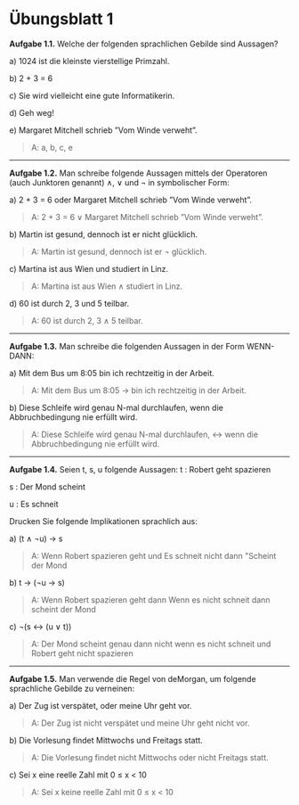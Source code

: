 # Übungsblatt 1

**Aufgabe 1.1.** Welche der folgenden sprachlichen Gebilde sind Aussagen?

a) 1024 ist die kleinste vierstellige Primzahl.

b) 2 + 3 = 6

c) Sie wird vielleicht eine gute Informatikerin.

d) Geh weg!

e) Margaret Mitchell schrieb ”Vom Winde verweht”.

> A: a, b, c, e

---

**Aufgabe 1.2.** Man schreibe folgende Aussagen mittels der Operatoren (auch Junktoren genannt) ∧, ∨
und ¬ in symbolischer Form:

a) 2 + 3 = 6 oder Margaret Mitchell schrieb ”Vom Winde verweht”.
> A: 2 + 3 = 6  ∨   Margaret Mitchell schrieb ”Vom Winde verweht”.

b) Martin ist gesund, dennoch ist er nicht glücklich.
> A: Martin ist gesund, dennoch ist er   ¬   glücklich.

c) Martina ist aus Wien und studiert in Linz.
> A: Martina ist aus Wien  ∧  studiert in Linz.

d) 60 ist durch 2, 3 und 5 teilbar.
> A: 60 ist durch 2, 3  ∧  5 teilbar.

---

**Aufgabe 1.3.** Man schreibe die folgenden Aussagen in der Form WENN-DANN:

a) Mit dem Bus um 8:05 bin ich rechtzeitig in der Arbeit.
> A: Mit dem Bus um 8:05 -> bin ich rechtzeitig in der Arbeit.

b) Diese Schleife wird genau N-mal durchlaufen, wenn die Abbruchbedingung nie erfüllt wird.
> A: Diese Schleife wird genau N-mal durchlaufen, <-> wenn die Abbruchbedingung nie erfüllt wird.

---

**Aufgabe 1.4.** Seien t, s, u folgende Aussagen:
t : Robert geht spazieren

s : Der Mond scheint

u : Es schneit

Drucken Sie folgende Implikationen sprachlich aus:

a) (t ∧ ¬u) → s
> A: Wenn Robert spazieren geht und Es schneit nicht dann "Scheint der Mond

b) t → (¬u → s)
> A: Wenn Robert spazieren geht dann Wenn es nicht schneit dann scheint der Mond

c) ¬(s ↔ (u ∨ t))
> A: Der Mond scheint genau dann nicht wenn es nicht schneit und Robert geht nicht spazieren

---

**Aufgabe 1.5.** Man verwende die Regel von deMorgan, um folgende sprachliche Gebilde zu verneinen:

a) Der Zug ist verspätet, oder meine Uhr geht vor.
> A: Der Zug ist nicht verspätet und meine Uhr geht nicht vor.

b) Die Vorlesung findet Mittwochs und Freitags statt.
> A: Die Vorlesung findet nicht Mittwochs oder nicht Freitags statt.
> 
c) Sei x eine reelle Zahl mit 0 ≤ x < 10
> A: Sei x keine reelle Zahl mit 0 ≤ x < 10